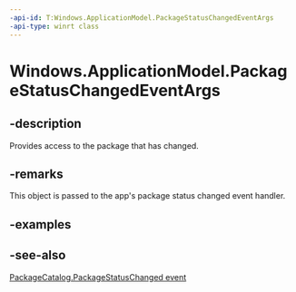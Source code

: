 ```yaml
---
-api-id: T:Windows.ApplicationModel.PackageStatusChangedEventArgs
-api-type: winrt class
---
```


<!-- Class syntax.
public class PackageStatusChangedEventArgs : Windows.ApplicationModel.IPackageStatusChangedEventArgs
-->

# Windows.ApplicationModel.PackageStatusChangedEventArgs

## -description
Provides access to the package that has changed.

## -remarks
This object is passed to the app's package status changed event handler.

## -examples

## -see-also
[PackageCatalog.PackageStatusChanged event](packagecatalog_packagestatuschanged.md)